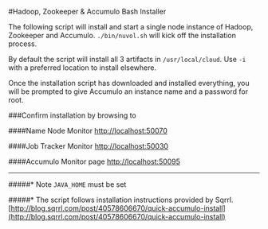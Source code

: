 #Hadoop, Zookeeper & Accumulo Bash Installer

The following script will install and start a single node instance of Hadoop, Zookeeper and Accumulo.  `./bin/nuvol.sh` will kick off the installation process. 

By default the script will install all 3 artifacts in `/usr/local/cloud`.  Use `-i` with a preferred location to install elsewhere. 

Once the installation script has downloaded and installed everything, you will be prompted to give Accumulo an instance name and a password for root. 


###Confirm installation by browsing to

####Name Node Monitor 
[http://localhost:50070](http://localhost:50070)

####Job Tracker Monitor 
[http://localhost:50030](http://localhost:50030)

####Accumulo Monitor page 
[http://localhost:50095](http://localhost:50095)


***

#####* Note `JAVA_HOME` must be set


#####* The script follows installation instructions provided by Sqrrl.
 [http://blog.sqrrl.com/post/40578606670/quick-accumulo-install](http://blog.sqrrl.com/post/40578606670/quick-accumulo-install)























